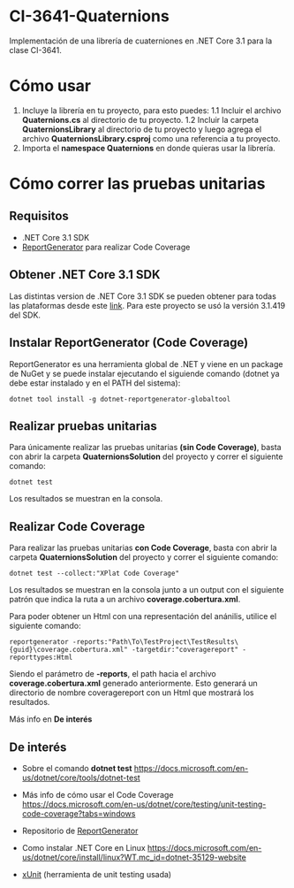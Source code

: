 # CI-3641-Quaternions
Implementación de una librería de cuaterniones en .NET Core 3.1 para la clase CI-3641.

# Cómo usar

1. Incluye la librería en tu proyecto, para esto puedes:
1.1 Incluir el archivo **Quaternions.cs** al directorio de tu proyecto.
1.2 Incluir la carpeta **QuaternionsLibrary** al directorio de tu proyecto y luego agrega el archivo **QuaternionsLibrary.csproj** como una referencia a tu proyecto.
2. Importa el **namespace Quaternions** en donde quieras usar la librería.

# Cómo correr las pruebas unitarias
##  Requisitos
- .NET Core 3.1 SDK
- [ReportGenerator](https://github.com/danielpalme/ReportGenerator "ReportGenerator") para realizar Code Coverage

## Obtener .NET Core 3.1 SDK
Las distintas version de .NET Core 3.1 SDK se pueden obtener para todas las plataformas desde este [link](https://dotnet.microsoft.com/en-us/download/dotnet/3.1 "link"). Para este proyecto se usó la versión 3.1.419 del SDK.

## Instalar ReportGenerator (Code Coverage)
ReportGenerator es una herramienta global de .NET y viene en un package de NuGet y se puede instalar ejecutando el siguiende comando (dotnet ya debe estar instalado y en el PATH del sistema):

	dotnet tool install -g dotnet-reportgenerator-globaltool

## Realizar pruebas unitarias
Para únicamente realizar las pruebas unitarias **(sin Code Coverage)**, basta con abrir la carpeta **QuaternionsSolution** del proyecto y correr el siguiente comando:

	dotnet test

Los resultados se muestran en la consola.

## Realizar Code Coverage
Para realizar las pruebas unitarias **con Code Coverage**, basta con abrir la carpeta **QuaternionsSolution** del proyecto y correr el siguiente comando:

	dotnet test --collect:"XPlat Code Coverage"

Los resultados se muestran en la consola junto a un output con el siguiente patrón que indica la ruta a un archivo **coverage.cobertura.xml**.

Para poder obtener un Html con una representación del anánilis, utilice el siguiente comando:

	reportgenerator -reports:"Path\To\TestProject\TestResults\{guid}\coverage.cobertura.xml" -targetdir:"coveragereport" -reporttypes:Html

Siendo el parámetro de **-reports**, el path hacia el archivo **coverage.cobertura.xml** generado anteriormente. Esto generará un directorio de nombre coveragereport con un Html que mostrará los resultados. 

Más info en **De interés**

## De interés
- Sobre el comando **dotnet test** https://docs.microsoft.com/en-us/dotnet/core/tools/dotnet-test

- Más info de cómo usar el Code Coverage https://docs.microsoft.com/en-us/dotnet/core/testing/unit-testing-code-coverage?tabs=windows

- Repositorio de [ReportGenerator](https://github.com/danielpalme/ReportGenerator "ReportGenerator")

- Como instalar .NET Core en Linux https://docs.microsoft.com/en-us/dotnet/core/install/linux?WT.mc_id=dotnet-35129-website

- [xUnit](https://xunit.net "xUnit") (herramienta de unit testing usada)
